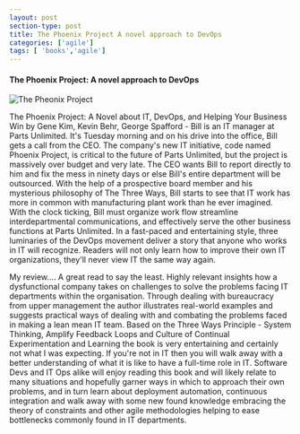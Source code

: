 ```yaml
---
layout: post
section-type: post
title: The Phoenix Project A novel approach to DevOps
categories: ['agile']
tags: [ 'books','agile']
---
```



#### The Phoenix Project: A novel approach to DevOps

![The Pheonix Project](/img/pheonixproject.png "Pheonix Project")

The Phoenix Project: A Novel about IT, DevOps, and Helping Your Business Win
by Gene Kim, Kevin Behr, George Spafford - 
Bill is an IT manager at Parts Unlimited. It's Tuesday morning and on his drive into the office, Bill gets a call from the CEO. The company's new IT initiative, code named Phoenix Project, is critical to the future of Parts Unlimited, but the project is massively over budget and very late. The CEO wants Bill to report directly to him and fix the mess in ninety days or else Bill's entire department will be outsourced. With the help of a prospective board member and his mysterious philosophy of The Three Ways, Bill starts to see that IT work has more in common with manufacturing plant work than he ever imagined. With the clock ticking, Bill must organize work flow streamline interdepartmental communications, and effectively serve the other business functions at Parts Unlimited. In a fast-paced and entertaining style, three luminaries of the DevOps movement deliver a story that anyone who works in IT will recognize. Readers will not only learn how to improve their own IT organizations, they'll never view IT the same way again.

My review....
A great read to say the least. Highly relevant insights how a dysfunctional company takes on challenges to solve the problems facing IT departments within the organisation. Through dealing with bureaucracy from upper management the author illustrates real-world examples and suggests practical ways of dealing with and combating the problems faced in making a lean mean IT team. 
Based on the Three Ways Principle - System Thinking, Amplify Feedback Loops and Culture of Continual Experimentation and Learning the book is very entertaining and certainly not what I was expecting. 
If you're not in IT then you will walk away with a better understanding of what it is like to have a full-time role in IT. 
Software Devs and IT Ops alike will enjoy reading this book and will likely relate to many situations and hopefully garner ways in which to approach their own problems, and in turn learn about deployment automation, continuous integration and walk away with some new found knowledge embracing the theory of constraints and other agile methodologies helping to ease bottlenecks commonly found in IT departments.

